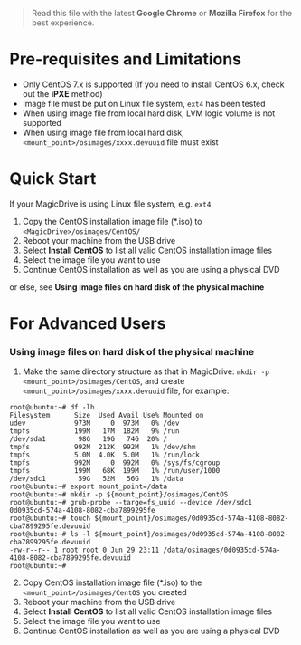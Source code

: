 > Read this file with the latest **Google Chrome** or **Mozilla Firefox** for the best experience.

# Pre-requisites and Limitations

- Only CentOS 7.x is supported (If you need to install CentOS 6.x, check out the **iPXE** method)
- Image file must be put on Linux file system, `ext4` has been tested
- When using image file from local hard disk, LVM logic volume is not supported
- When using image file from local hard disk, `<mount_point>/osimages/xxxx.devuuid` file must exist

# Quick Start

If your MagicDrive is using Linux file system, e.g. `ext4`

1. Copy the CentOS installation image file (*.iso) to `<MagicDrive>/osimages/CentOS/`
2. Reboot your machine from the USB drive
3. Select **Install CentOS** to list all valid CentOS installation image files
4. Select the image file you want to use
5. Continue CentOS installation as well as you are using a physical DVD

or else, see **Using image files on hard disk of the physical machine**

# For Advanced Users

### Using image files on hard disk of the physical machine

1. Make the same directory structure as that in MagicDrive: `mkdir -p <mount_point>/osimages/CentOS`, and create `<mount_point>/osimages/xxxx.devuuid` file, for example:

```
root@ubuntu:~# df -lh
Filesystem      Size  Used Avail Use% Mounted on
udev            973M     0  973M   0% /dev
tmpfs           199M   17M  182M   9% /run
/dev/sda1        98G   19G   74G  20% /
tmpfs           992M  212K  992M   1% /dev/shm
tmpfs           5.0M  4.0K  5.0M   1% /run/lock
tmpfs           992M     0  992M   0% /sys/fs/cgroup
tmpfs           199M   68K  199M   1% /run/user/1000
/dev/sdc1        59G   52M   56G   1% /data
root@ubuntu:~# export mount_point=/data
root@ubuntu:~# mkdir -p ${mount_point}/osimages/CentOS
root@ubuntu:~# grub-probe --targe=fs_uuid --device /dev/sdc1
0d0935cd-574a-4108-8082-cba7899295fe
root@ubuntu:~# touch ${mount_point}/osimages/0d0935cd-574a-4108-8082-cba7899295fe.devuuid
root@ubuntu:~# ls -l ${mount_point}/osimages/0d0935cd-574a-4108-8082-cba7899295fe.devuuid
-rw-r--r-- 1 root root 0 Jun 29 23:11 /data/osimages/0d0935cd-574a-4108-8082-cba7899295fe.devuuid
root@ubuntu:~# 
```

2. Copy CentOS installation image file (*.iso) to the `<mount_point>/osimages/CentOS` you created
3. Reboot your machine from the USB drive
4. Select **Install CentOS** to list all valid CentOS installation image files
5. Select the image file you want to use
6. Continue CentOS installation as well as you are using a physical DVD
